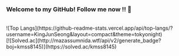 ### Welcome to my GitHub! Follow me now !! 👋

<br>
![Top Langs](https://github-readme-stats.vercel.app/api/top-langs/?username=KingJunSeong&layout=compact&theme=tokyonight)
<br>
[![Solved.ac](http://mazassumnida.wtf/api/v2/generate_badge?boj=kmss8145)](https://solved.ac/kmss8145)


<br>
